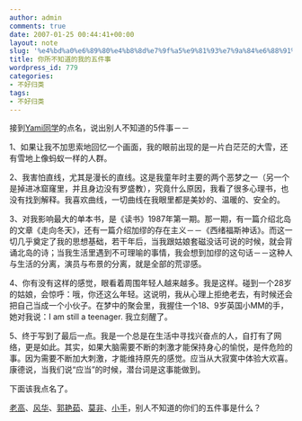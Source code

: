 ```yaml
---
author: admin
comments: true
date: 2007-01-25 00:44:41+00:00
layout: note
slug: '%e4%bd%a0%e6%89%80%e4%b8%8d%e7%9f%a5%e9%81%93%e7%9a%84%e6%88%91%e7%9a%84%e4%ba%94%e4%bb%b6%e4%ba%8b'
title: 你所不知道的我的五件事
wordpress_id: 779
categories:
- 不好归类
tags:
- 不好归类
---
```


接到[Yami同学](http://yami.blogbus.com/index.html)的点名，说出别人不知道的5件事－－

1、如果让我不加思索地回忆一个画面，我的眼前出现的是一片白茫茫的大雪，还有雪地上像蚂蚁一样的人群。

2、我害怕直线，尤其是漫长的直线。这是我童年时主要的两个恶梦之一（另一个是掉进冰窟窿里，并且身边没有罗盛教），究竟什么原因，我看了很多心理书，也没有找到解释。我喜欢曲线，一切曲线在我眼里都是美妙的、温暖的、安全的。

3、对我影响最大的单本书，是《读书》1987年第一期。那一期，有一篇介绍北岛的文章《走向冬天》，还有一篇介绍加缪的存在主义－－《西绪福斯神话》。而这一切几乎奠定了我的思想基础，若干年后，当我跟姑娘套磁没话可说的时候，就会背诵北岛的诗；当我生活里遇到不可理喻的事情，我会想到加缪的这句话－－这种人与生活的分离，演员与布景的分离，就是全部的荒谬感。

4、你有没有这样的感觉，眼看着周围年轻人越来越多。我是这样。碰到一个28岁的姑娘，会惊呼：哦，你还这么年轻。这说明，我从心理上拒绝老去，有时候还会把自己当成一个小伙子。在梦中的聚会里，我握住一个18、9岁英国小MM的手，她对我说：I am still a teenager. 我立刻醒了。

5、终于写到了最后一点。我是一个总是在生活中寻找兴奋点的人，自打有了网络，更是如此。其实，如果大脑需要不断的刺激才能保持身心的愉悦，是件危险的事。因为需要不断加大刺激，才能维持原先的感觉。应当从大寂寞中体验大欢喜。康德说，当我们说“应当”的时候，潜台词是这事能做到。

下面该我点名了。

[老高](http://www.golao.com)、[风华](http://barbar.cn/blog/index.asp?blog_id=1)、[郭艳茹](http://blog.sina.com.cn/u/1243804747)、[莫非](http://motalk.yculblog.com/)、[小手](http://xiaoshou20.spaces.live.com/)，别人不知道的你们的五件事是什么？
